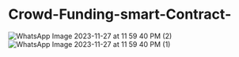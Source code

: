 # Crowd-Funding-smart-Contract-
![WhatsApp Image 2023-11-27 at 11 59 40 PM (2)](https://github.com/ankitalokhande20/Crowd-Funding-smart-Contract-/assets/130442962/ce48f462-b600-493f-a3f2-c86e05e77abf)
![WhatsApp Image 2023-11-27 at 11 59 40 PM (1)](https://github.com/ankitalokhande20/Crowd-Funding-smart-Contract-/assets/130442962/576e380a-3b26-47e3-9d67-cffc57eb24de)
